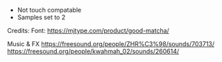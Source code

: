 

- Not touch compatable
- Samples set to 2 

Credits: 
Font:   https://mjtype.com/product/good-matcha/

Music & FX
https://freesound.org/people/ZHR%C3%98/sounds/703713/
https://freesound.org/people/kwahmah_02/sounds/260614/
